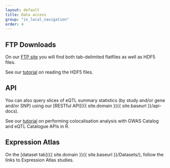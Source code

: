 ```yaml
---
layout: default
title: Data access
group: "in_local_navigation"
order: 4
---
```


FTP Downloads
-------------

On our [FTP site](ftp://ftp.ebi.ac.uk/pub/databases/spot/eQTL) you will find both tab-delimited flatfiles as well as HDF5 files. 

See our [tutorial](https://github.com/EBISPOT/SumStats/blob/eqtls/querying_hdf5_basics.ipynb) on reading the HDF5 files.

API
---

You can also query slices of eQTL summary statistics (by study and/or gene and/or SNP) using our [RESTful API]({{ site.domain }}{{ site.baseurl }}/api-docs).

See our [tutorial](http://htmlpreview.github.io/?https://github.com/kauralasoo/eQTL-Catalogue-resources/blob/master/scripts/eQTL_API_usecase.html) on performing colocalisation analysis with GWAS Catalog and eQTL Catalogue APIs in R. 

Expression Atlas
----------------

On the [dataset tab]({{ site.domain }}{{ site.baseurl }}/Datasets/), follow the links to Expression Atlas studies.
